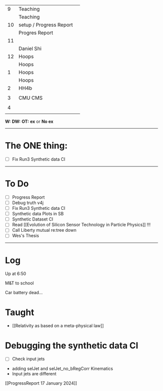 
|     |                         |     |
| --- | ----------------------- | --- |
| 9   | Teaching                |     |
|     | Teaching                |     |
| 10  | setup / Progress Report |     |
|     | Progres Report          |     |
| 11  |                         |     |
|     | Daniel Shi              |     |
| 12  | Hoops                   |     |
|     | Hoops                   |     |
| 1   | Hoops                   |     |
|     | Hoops                   |     |
| 2   | HH4b                    |     |
|     |                         |     |
| 3   | CMU CMS                 |     |
|     |                         |     |
| 4   |                         |     |
|     |                         |     |

**W:**
**DW:**
**OT:**
**ex** or **No ex**

---
# The ONE thing: 
- [ ]  Fix Run3 Synthetic data CI

---
# To Do

- [ ] Progress Report
- [ ] Debug truth v4j
- [ ] Fix Run3 Synthetic data CI
- [ ]  Synthetic data Plots in SB 
- [ ] Synthetic Dataset CI
- [ ] Read [[Evolution of Silicon Sensor Technology in Particle Physics]] !!!
- [ ] Call Liberty mutual re:tree down
- [ ] Wes's Thesis

---

# Log

Up at 6:50 

M&T to school 

Car battery dead...

# Taught
- [[Relativity as based on a meta-physical law]]


# Debugging the synthetic data CI
- [ ] Check input jets
- adding selJet and selJet_no_bRegCorr Kinematics
- Input jets are different



[[ProgressReport 17 January 2024]]
